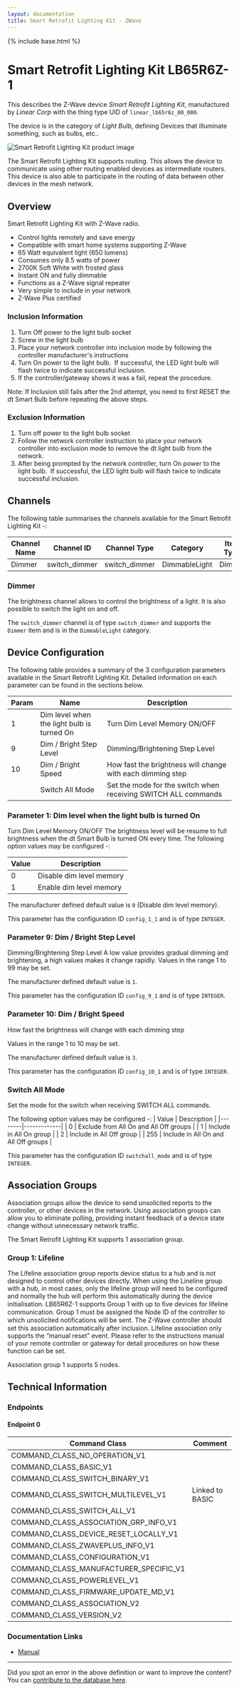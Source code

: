 ```yaml
---
layout: documentation
title: Smart Retrofit Lighting Kit - ZWave
---
```


{% include base.html %}

# Smart Retrofit Lighting Kit LB65R6Z-1
This describes the Z-Wave device *Smart Retrofit Lighting Kit*, manufactured by *Linear Corp* with the thing type UID of ```linear_lb65r6z_00_000```.

The device is in the category of *Light Bulb*, defining Devices that illuminate something, such as bulbs, etc..

![Smart Retrofit Lighting Kit product image](https://opensmarthouse.org/zwavedatabase/1020/image/)


The Smart Retrofit Lighting Kit supports routing. This allows the device to communicate using other routing enabled devices as intermediate routers.  This device is also able to participate in the routing of data between other devices in the mesh network.

## Overview

Smart Retrofit Lighting Kit with Z-Wave radio.

  * Control lights remotely and save energy
  * Compatible with smart home systems supporting Z-Wave
  * 65 Watt equivalent light (650 lumens)
  * Consumes only 8.5 watts of power
  * 2700K Soft White with frosted glass
  * Instant ON and fully dimmable
  * Functions as a Z-Wave signal repeater
  * Very simple to include in your network
  * Z-Wave Plus certified

### Inclusion Information

  1. Turn Off power to the light bulb socket
  2. Screw in the light bulb
  3. Place your network controller into inclusion mode by following the controller manufacturer's instructions
  4. Turn On power to the light bulb.  If successful, the LED light bulb will flash twice to indicate successful inclusion.
  5. If the controller/gateway shows it was a fail, repeat the procedure.

Note: If Inclusion still fails after the 2nd attempt, you need to first RESET the dt Smart Bulb before repeating the above steps.

### Exclusion Information

  1. Turn off power to the light bulb socket
  2. Follow the network controller instruction to place your network controller into exclusion mode to remove the dt light bulb from the network.
  3. After being prompted by the network controller, turn On power to the light bulb.  If successful, the LED light bulb will flash twice to indicate successful inclusion.

## Channels

The following table summarises the channels available for the Smart Retrofit Lighting Kit -:

| Channel Name | Channel ID | Channel Type | Category | Item Type |
|--------------|------------|--------------|----------|-----------|
| Dimmer | switch_dimmer | switch_dimmer | DimmableLight | Dimmer | 

### Dimmer
The brightness channel allows to control the brightness of a light.
            It is also possible to switch the light on and off.

The ```switch_dimmer``` channel is of type ```switch_dimmer``` and supports the ```Dimmer``` item and is in the ```DimmableLight``` category.



## Device Configuration

The following table provides a summary of the 3 configuration parameters available in the Smart Retrofit Lighting Kit.
Detailed information on each parameter can be found in the sections below.

| Param | Name  | Description |
|-------|-------|-------------|
| 1 | Dim level when the light bulb is turned On | Turn Dim Level Memory ON/OFF |
| 9 | Dim / Bright Step Level | Dimming/Brightening Step Level |
| 10 | Dim / Bright Speed | How fast the brightness will change with each dimming step |
|  | Switch All Mode | Set the mode for the switch when receiving SWITCH ALL commands |

### Parameter 1: Dim level when the light bulb is turned On

Turn Dim Level Memory ON/OFF
The brightness level will be resume to full brightness when the dt Smart Bulb is turned ON every time.
The following option values may be configured -:

| Value  | Description |
|--------|-------------|
| 0 | Disable dim level memory |
| 1 | Enable dim level memory |

The manufacturer defined default value is ```0``` (Disable dim level memory).

This parameter has the configuration ID ```config_1_1``` and is of type ```INTEGER```.


### Parameter 9: Dim / Bright Step Level

Dimming/Brightening Step Level
A low value provides gradual dimming and brightening, a high values makes it change rapidly.
Values in the range 1 to 99 may be set.

The manufacturer defined default value is ```1```.

This parameter has the configuration ID ```config_9_1``` and is of type ```INTEGER```.


### Parameter 10: Dim / Bright Speed

How fast the brightness will change with each dimming step

Values in the range 1 to 10 may be set.

The manufacturer defined default value is ```3```.

This parameter has the configuration ID ```config_10_1``` and is of type ```INTEGER```.

### Switch All Mode

Set the mode for the switch when receiving SWITCH ALL commands.

The following option values may be configured -:
| Value  | Description |
|--------|-------------|
| 0 | Exclude from All On and All Off groups |
| 1 | Include in All On group |
| 2 | Include in All Off group |
| 255 | Include in All On and All Off groups |

This parameter has the configuration ID ```switchall_mode``` and is of type ```INTEGER```.


## Association Groups

Association groups allow the device to send unsolicited reports to the controller, or other devices in the network. Using association groups can allow you to eliminate polling, providing instant feedback of a device state change without unnecessary network traffic.

The Smart Retrofit Lighting Kit supports 1 association group.

### Group 1: Lifeline

The Lifeline association group reports device status to a hub and is not designed to control other devices directly. When using the Lineline group with a hub, in most cases, only the lifeline group will need to be configured and normally the hub will perform this automatically during the device initialisation.
LB65R6Z-1 supports Group 1 with up to ﬁve devices for lifeline communication. Group 1 must be assigned the Node ID of the controller to which unsolicited notiﬁcations will be sent. The Z-Wave controller should set this association automatically after inclusion. Lifeline association only supports the “manual reset” event. Please refer to the instructions manual of your remote controller or gateway for detail procedures on how these function can be set.

Association group 1 supports 5 nodes.

## Technical Information

### Endpoints

#### Endpoint 0

| Command Class | Comment |
|---------------|---------|
| COMMAND_CLASS_NO_OPERATION_V1| |
| COMMAND_CLASS_BASIC_V1| |
| COMMAND_CLASS_SWITCH_BINARY_V1| |
| COMMAND_CLASS_SWITCH_MULTILEVEL_V1| Linked to BASIC|
| COMMAND_CLASS_SWITCH_ALL_V1| |
| COMMAND_CLASS_ASSOCIATION_GRP_INFO_V1| |
| COMMAND_CLASS_DEVICE_RESET_LOCALLY_V1| |
| COMMAND_CLASS_ZWAVEPLUS_INFO_V1| |
| COMMAND_CLASS_CONFIGURATION_V1| |
| COMMAND_CLASS_MANUFACTURER_SPECIFIC_V1| |
| COMMAND_CLASS_POWERLEVEL_V1| |
| COMMAND_CLASS_FIRMWARE_UPDATE_MD_V1| |
| COMMAND_CLASS_ASSOCIATION_V2| |
| COMMAND_CLASS_VERSION_V2| |

### Documentation Links

* [Manual](https://www.opensmarthouse.org/zwavedatabase/1020/10007037X7-LB65R6Z-1-Instructions.pdf)

---

Did you spot an error in the above definition or want to improve the content?
You can [contribute to the database here](https://www.opensmarthouse.org/zwavedatabase/1020).
